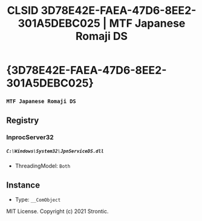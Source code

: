 ﻿---
title: "CLSID 3D78E42E-FAEA-47D6-8EE2-301A5DEBC025 | MTF Japanese Romaji DS"
excerpt: What is COM-Object CLSID 3D78E42E-FAEA-47D6-8EE2-301A5DEBC025?
---

# {3D78E42E-FAEA-47D6-8EE2-301A5DEBC025}

### `MTF Japanese Romaji DS`

## Registry


### InprocServer32

##### `C:\Windows\System32\JpnServiceDS.dll`
* ThreadingModel: `Both`

## Instance

* Type: `__ComObject`

MIT License. Copyright (c) 2021 Strontic.


